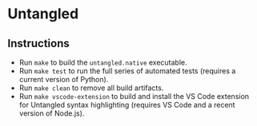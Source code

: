 # Untangled

## Instructions
- Run `make` to build the `untangled.native` executable.
- Run `make test` to run the full series of automated tests (requires a current version of Python).
- Run `make clean` to remove all build artifacts.
- Run `make vscode-extension` to build and install the VS Code extension for Untangled syntax
  highlighting (requires VS Code and a recent version of Node.js).
